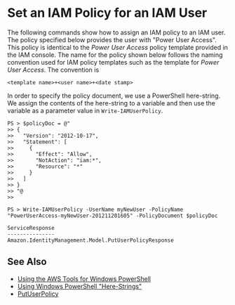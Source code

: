 # Set an IAM Policy for an IAM User<a name="pstools-iam-policy"></a>

The following commands show how to assign an IAM policy to an IAM user\. The policy specified below provides the user with "Power User Access"\. This policy is identical to the *Power User Access* policy template provided in the IAM console\. The name for the policy shown below follows the naming convention used for IAM policy templates such as the template for *Power User Access*\. The convention is

```
<template name>+<user name>+<date stamp>
```

In order to specify the policy document, we use a PowerShell here\-string\. We assign the contents of the here\-string to a variable and then use the variable as a parameter value in `Write-IAMUserPolicy`\.

```
PS > $policyDoc = @"
>> {
>>   "Version": "2012-10-17",
>>   "Statement": [
>>     {
>>       "Effect": "Allow",
>>       "NotAction": "iam:*",
>>       "Resource": "*"
>>     }
>>   ]
>> }
>> "@
>> 

PS > Write-IAMUserPolicy -UserName myNewUser -PolicyName "PowerUserAccess-myNewUser-201211201605" -PolicyDocument $policyDoc

ServiceResponse
---------------
Amazon.IdentityManagement.Model.PutUserPolicyResponse
```

## See Also<a name="pstools-seealso-iam-policy"></a>
+  [Using the AWS Tools for Windows PowerShell](pstools-using.md) 
+  [Using Windows PowerShell "Here\-Strings"](http://technet.microsoft.com/en-us/library/ee692792.aspx) 
+  [PutUserPolicy](https://docs.aws.amazon.com/IAM/latest/APIReference/API_PutUserPolicy.html) 